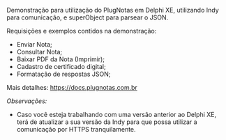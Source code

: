 Demonstração para utilização do PlugNotas em Delphi XE, utilizando Indy para comunicação, e superObject para parsear o JSON.

Requisições e exemplos contidos na demonstração:
- Enviar Nota;
- Consultar Nota;
- Baixar PDF da Nota (Imprimir);
- Cadastro de certificado digital; 
- Formatação de respostas JSON;

Mais detalhes: https://docs.plugnotas.com.br

*Observações:*
- Caso você esteja trabalhando com uma versão anterior ao Delphi XE, terá de atualizar a sua versão da Indy para que possa utilizar a comunicação por HTTPS tranquilamente.
